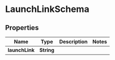 
# LaunchLinkSchema

## Properties
Name | Type | Description | Notes
------------ | ------------- | ------------- | -------------
**launchLink** | **String** |  | 



